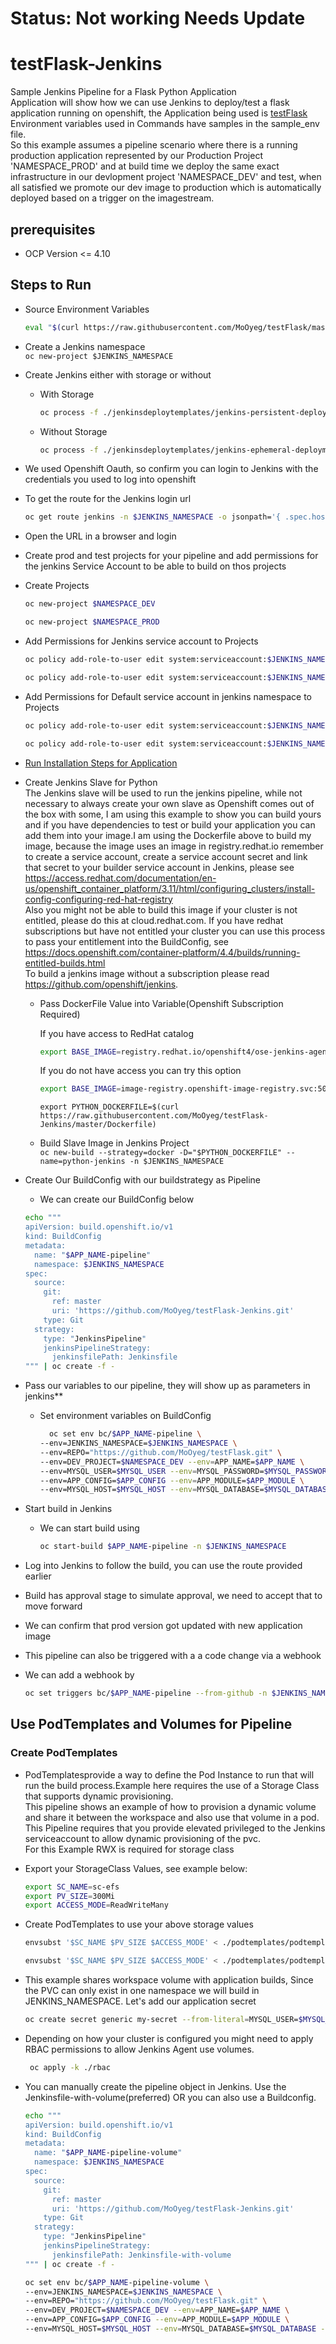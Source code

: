 # Status: Not working Needs Update
# testFlask-Jenkins

Sample Jenkins Pipeline for a Flask Python Application  
Application will show how we can use Jenkins to deploy/test a flask application running on openshift, the Application being used is [testFlask](https://github.com/MoOyeg/testFlask.git)  
Environment variables used in Commands have samples in the sample_env file.  
So this example assumes a pipeline scenario where there is a running production application represented by our Production Project 'NAMESPACE_PROD' and at build time we deploy the same exact infrastructure in our devlopment project 'NAMESPACE_DEV' and test, when all satisfied we promote our dev image to production which is automatically deployed based on a trigger on the imagestream.

## prerequisites
- OCP Version <= 4.10

## Steps to Run

- Source Environment Variables
  ```bash
  eval "$(curl https://raw.githubusercontent.com/MoOyeg/testFlask/master/sample_env)"
  ```

- Create a Jenkins namespace  
  `oc new-project $JENKINS_NAMESPACE`

- Create Jenkins either with storage or without
  
  - With Storage  

    ```bash
    oc process -f ./jenkinsdeploytemplates/jenkins-persistent-deployment.yaml | oc apply -f - -n $JENKINS_NAMESPACE
    ```

  - Without Storage

    ```bash
    oc process -f ./jenkinsdeploytemplates/jenkins-ephemeral-deployment.yaml | oc apply -f - -n $JENKINS_NAMESPACE
    ```

- We used Openshift Oauth, so confirm you can login to Jenkins with the credentials you used to log into openshift

- To get the route for the Jenkins login url  
  ```bash
  oc get route jenkins -n $JENKINS_NAMESPACE -o jsonpath='{ .spec.host }'
  ```

- Open the URL in a browser and login

- Create prod and test projects for your pipeline and add permissions for the jenkins Service Account to be able to build on thos projects

- Create Projects  
  ```bash
  oc new-project $NAMESPACE_DEV
  ```  
  ```bash
  oc new-project $NAMESPACE_PROD
  ```

- Add Permissions for Jenkins service account to Projects  
  ```bash
  oc policy add-role-to-user edit system:serviceaccount:$JENKINS_NAMESPACE:jenkins -n $NAMESPACE_DEV 

  oc policy add-role-to-user edit system:serviceaccount:$JENKINS_NAMESPACE:jenkins -n $NAMESPACE_PROD
  ```

- Add Permissions for Default service account in jenkins namespace to Projects  
  ```bash
  oc policy add-role-to-user edit system:serviceaccount:$JENKINS_NAMESPACE:default -n $NAMESPACE_DEV

  oc policy add-role-to-user edit system:serviceaccount:$JENKINS_NAMESPACE:default -n $NAMESPACE_PROD
  ```

- [Run Installation Steps for Application](https://github.com/MoOyeg/testFlask#steps-to-build-and-run-application)
 
<!-- - Create our Infrastructure Secret in our Development and Production  
  `oc create secret generic my-secret --from-literal=MYSQL_USER=$MYSQL_USER --from-literal=MYSQL_PASSWORD=$MYSQL_PASSWORD -n $NAMESPACE_DEV`  
  `oc create secret generic my-secret --from-literal=MYSQL_USER=$MYSQL_USER --from-literal=MYSQL_PASSWORD=$MYSQL_PASSWORD -n $NAMESPACE_PROD`

- Create our Database in Production  
  `oc new-app $MYSQL_HOST --env=MYSQL_DATABASE=$MYSQL_DATABASE -l db=mysql -l app=testflask --as-deployment-config=true -n $NAMESPACE_PROD`

- Set our Secret on the Production Database  
  `oc set env dc/$MYSQL_HOST --from=secret/my-secret -n $NAMESPACE_PROD`

- Create our Production Application  
  `oc new-app https://github.com/MoOyeg/testFlask.git --name=$APP_NAME -l app=testflask --strategy=source --env=APP_CONFIG=./gunicorn/gunicorn.conf.py --env=APP_MODULE=runapp:app --env=MYSQL_HOST=$MYSQL_HOST --env=MYSQL_DATABASE=$MYSQL_DATABASE --as-deployment-config=true -n $NAMESPACE_PROD`

- Set our Secret on the Production Application  
  `oc set env dc/$APP_NAME --from=secret/my-secret -n $NAMESPACE_PROD`

- Expose our Production Application to the External World  
  `oc expose svc/$APP_NAME -n $NAMESPACE_PROD`

- Label our Projects for the Development Console

```bash
   oc label dc/$APP_NAME app.kubernetes.io/part-of=$APP_NAME -n $NAMESPACE_PROD
   oc label dc/$MYSQL_HOST app.kubernetes.io/part-of=$APP_NAME -n $NAMESPACE_PROD
   oc annotate dc/$APP_NAME app.openshift.io/connects-to=$MYSQL_HOST -n $NAMESPACE_PROD
``` -->

- Create Jenkins Slave for Python  
  The Jenkins slave will be used to run the jenkins pipeline, while not necessary to always create your own slave as
  Openshift comes out of the box with some, I am using this example to show you can build yours and if you have dependencies
  to test or build your application you can add them into your image.I am using the Dockerfile above to build my image, because the image uses an image in registry.redhat.io remember to create a service account, create a service account secret and link that secret to your builder service account in Jenkins, please see https://access.redhat.com/documentation/en-us/openshift_container_platform/3.11/html/configuring_clusters/install-config-configuring-red-hat-registry  
  Also you might not be able to build this image if your cluster is not entitled, please do this at cloud.redhat.com. If you have redhat subscriptions but have not entitled your cluster you can use this process to pass your entitlement into the BuildConfig, see https://docs.openshift.com/container-platform/4.4/builds/running-entitled-builds.html  
  To build a jenkins image without a subscription please read https://github.com/openshift/jenkins.

  - Pass DockerFile Value into Variable(Openshift Subscription Required)
    
    If you have access to RedHat catalog
    ```bash
    export BASE_IMAGE=registry.redhat.io/openshift4/ose-jenkins-agent-base:v4.10.0
    ``` 

    If you do not have access you can try this option
    ```bash
    export BASE_IMAGE=image-registry.openshift-image-registry.svc:5000/openshift/jenkins-agent-base:latest
    ``` 
  
    `export PYTHON_DOCKERFILE=$(curl https://raw.githubusercontent.com/MoOyeg/testFlask-Jenkins/master/Dockerfile)`

  - Build Slave Image in Jenkins Project  
    `oc new-build --strategy=docker -D="$PYTHON_DOCKERFILE" --name=python-jenkins -n $JENKINS_NAMESPACE`

<!-- - Expose Jenkins Service as a route  
  `oc expose svc/jenkins -n $JENKINS_NAMESPACE`

- You can Login to Jenkins WebPage to see how it is configures, get jenkins route by  
  `oc get route jenkins -n $JENKINS_NAMESPACE -o jsonpath='{ .spec.host }' ` -->

- Create Our BuildConfig with our buildstrategy as Pipeline

  - We can create our BuildConfig below

  ```bash
  echo """
  apiVersion: build.openshift.io/v1
  kind: BuildConfig
  metadata:
    name: "$APP_NAME-pipeline"
    namespace: $JENKINS_NAMESPACE
  spec:
    source:
      git:
        ref: master
        uri: 'https://github.com/MoOyeg/testFlask-Jenkins.git'
      type: Git
    strategy:
      type: "JenkinsPipeline"
      jenkinsPipelineStrategy:
        jenkinsfilePath: Jenkinsfile
  """ | oc create -f -
  ```

- Pass our variables to our pipeline, they will show up as parameters in jenkins**

  - Set environment variables on BuildConfig

    ```bash
      oc set env bc/$APP_NAME-pipeline \
    --env=JENKINS_NAMESPACE=$JENKINS_NAMESPACE \
    --env=REPO="https://github.com/MoOyeg/testFlask.git" \
    --env=DEV_PROJECT=$NAMESPACE_DEV --env=APP_NAME=$APP_NAME \
    --env=MYSQL_USER=$MYSQL_USER --env=MYSQL_PASSWORD=$MYSQL_PASSWORD \
    --env=APP_CONFIG=$APP_CONFIG --env=APP_MODULE=$APP_MODULE \
    --env=MYSQL_HOST=$MYSQL_HOST --env=MYSQL_DATABASE=$MYSQL_DATABASE --env=PROD_PROJECT=$NAMESPACE_PROD -n $JENKINS_NAMESPACE
    ```

- Start build in Jenkins

  - We can start build using

    ```bash
    oc start-build $APP_NAME-pipeline -n $JENKINS_NAMESPACE
    ```

- Log into Jenkins to follow the build, you can use the route provided earlier

- Build has approval stage to simulate approval, we need to accept that to move forward

- We can confirm that prod version got updated with new application image

- This pipeline can also be triggered with a a code change via a webhook

- We can add a webhook by

  ```bash
  oc set triggers bc/$APP_NAME-pipeline --from-github -n $JENKINS_NAMESPACE
  ```

## Use PodTemplates and Volumes for Pipeline

### Create PodTemplates

- PodTemplatesprovide a way to define the Pod Instance to run that will run the build process.Example here requires the use of a Storage Class that supports dynamic provisioning.  
This pipeline shows an example of how to provision a dynamic volume and share it between the workspace and also use that volume in a pod.  
This Pipeline requires that you provide elevated privileged to the Jenkins serviceaccount to allow dynamic provisioning of the pvc.  
For this Example RWX is required for storage class

- Export your StorageClass Values, see example below:  

  ```bash
  export SC_NAME=sc-efs
  export PV_SIZE=300Mi
  export ACCESS_MODE=ReadWriteMany
  ```

- Create PodTemplates to use your above storage values

  ```bash
  envsubst '$SC_NAME $PV_SIZE $ACCESS_MODE' < ./podtemplates/podtemplate-dynamic-volume-rwx.yaml | oc create -n $JENKINS_NAMESPACE -f -
  ```

  ```bash
  envsubst '$SC_NAME $PV_SIZE $ACCESS_MODE' < ./podtemplates/podtemplate-python-inherit-dynamic-volume.yaml | oc create -n $JENKINS_NAMESPACE -f -
  ```

- This example shares workspace volume with application builds, Since the PVC can only exist in one namespace we will build in JENKINS_NAMESPACE. Let's add our application secret

  ```bash
  oc create secret generic my-secret --from-literal=MYSQL_USER=$MYSQL_USER --from-literal=MYSQL_PASSWORD=$MYSQL_PASSWORD -n $JENKINS_NAMESPACE
  ```

- Depending on how your cluster is configured you might need to apply RBAC permissions to allow Jenkins Agent use volumes.

  ```bash
   oc apply -k ./rbac
  ```

- You can manually create the pipeline object in Jenkins. Use the Jenkinsfile-with-volume(preferred) OR you can also use a Buildconfig.  

  ```bash
  echo """
  apiVersion: build.openshift.io/v1
  kind: BuildConfig
  metadata:
    name: "$APP_NAME-pipeline-volume"
    namespace: $JENKINS_NAMESPACE
  spec:
    source:
      git:
        ref: master
        uri: 'https://github.com/MoOyeg/testFlask-Jenkins.git'
      type: Git
    strategy:
      type: "JenkinsPipeline"
      jenkinsPipelineStrategy:
        jenkinsfilePath: Jenkinsfile-with-volume
  """ | oc create -f -
  ```

  ```bash
  oc set env bc/$APP_NAME-pipeline-volume \
  --env=JENKINS_NAMESPACE=$JENKINS_NAMESPACE \
  --env=REPO="https://github.com/MoOyeg/testFlask.git" \
  --env=DEV_PROJECT=$NAMESPACE_DEV --env=APP_NAME=$APP_NAME \
  --env=APP_CONFIG=$APP_CONFIG --env=APP_MODULE=$APP_MODULE \
  --env=MYSQL_HOST=$MYSQL_HOST --env=MYSQL_DATABASE=$MYSQL_DATABASE --env=PROD_PROJECT=$NAMESPACE_PROD -n $JENKINS_NAMESPACE
  ```
